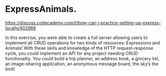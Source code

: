 # ExpressAnimals.

https://discuss.codecademy.com/t/how-can-i-practice-setting-up-express-locally/402966

In this exercise, you were able to create a full server allowing users to implement all CRUD operations for two kinds of resources: Expressions and Animals! With these skills and knowledge of the HTTP request-response cycle, you could implement an API for any project needing CRUD functionality. You could build a trip planner, an address book, a grocery list, an image-sharing application, an anonymous message board, the sky’s the limit!
